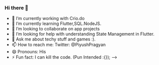 ### Hi there 👋

- 🔭 I’m currently working with Crio.do
- 🌱 I’m currently learning Flutter,SQL.NodeJS.
- 👯 I’m looking to collaborate on app projects
- 🤔 I’m looking for help with understanding State Management in Flutter.
- 💬 Ask me about techy stuff and games :).
- 📫 How to reach me: Twitter: @PiyushPragyan
- 😄 Pronouns: His
- ⚡ Fun fact: I can kill the code. (Pun Intended :{});
-->

